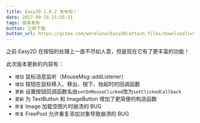 ```yaml
---
title: Easy2D 1.0.2 发布啦！
date: 2017-09-16 21:55:11
tags: 版本发布
button: 立即下载
button_url: https://gitee.com/werelone/Easy2D/attach_files/download?i=97362&u=http%3A%2F%2Ffiles.git.oschina.net%2Fgroup1%2FM00%2F01%2FFF%2FPaAvDFnOJuSAfCx0ADO5ZB49aI8668.exe%3Ftoken%3Dae9028bc1f4e5828ed4e697aac5c6252%26ts%3D1507462747%26attname%3DEasy2D_v1.0.2.exe
---
```

之前 Easy2D 在按钮的处理上一直不尽如人意，但是现在它有了更丰富的功能！

此次版本更新的内容有：

- `增加` 鼠标消息监听（MouseMsg::addListener）
- `增加` 按钮在鼠标移入、移出、按下、抬起时的回调函数
- `更新` 设置按钮回调函数名由`setOnMouseClicked`改为`setClickedCallback`
- `更新` 为 TextButton 和 ImageButton 增加了更简便的构造函数
- `修复` Image 加载空图片时崩溃的 BUG
- `修复` FreePool 允许重复添加对象导致崩溃的 BUG

<!-- more -->